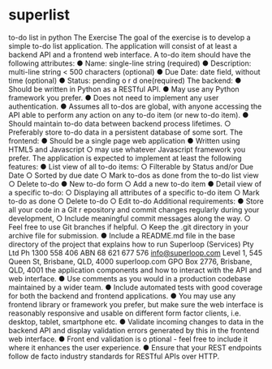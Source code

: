 # superlist
to-do list in python
The Exercise
The goal of the exercise is to develop a simple to-do list application. The application will consist of at least a backend API and a frontend web interface.
A to-do item should have the following attributes:
● Name: single-line string (required)
● Description: multi-line string < 500 characters (optional)
● Due Date: date field, without time (optional)
● Status: ​pending o​ r d​ one ​(required)
The backend:
● Should be written in Python as a RESTful API.
● May use any Python framework you prefer.
● Does not need to implement any user authentication.
● Assumes all to-dos are global, with anyone accessing the API able to perform any action
on any to-do item (or new to-do item).
● Should maintain to-do data between backend process lifetimes.
○ Preferably store to-do data in a persistent database of some sort. The frontend:
● Should be a single page web application
● Written using HTML5 and Javascript
○ may use whatever Javascript framework you prefer.
The application is expected to implement at least the following features:
● List view of all to-do items:
○ Filterable by Status and/or Due Date
○ Sorted by due date
○ Mark to-dos as done from the to-do list view
○ Delete to-do
● New to-do form
○ Add a new to-do item
● Detail view of a specific to-do:
○ Displaying all attributes of a specific to-do item
○ Mark to-do as done
○ Delete to-do
○ Edit to-do
Additional requirements:
● Store all your code in a ​Git r​ epository and commit changes regularly during your development,
○ Include meaningful commit messages along the way.
○ Feel free to use Git branches if helpful.
○ Keep the ​.git​ directory in your archive file for submission.
● Include a ​README.md​ file in the base directory of the project that explains how to run
       Superloop (Services) Pty Ltd Ph 1300 558 406 ABN 68 621 677 576 info@superloop.com
Level 1, 545 Queen St, Brisbane, QLD,
4000 superloop.com GPO Box 2776, Brisbane, QLD, 4001
the application components and how to interact with the API and web interface.
● Use comments as you would in a production codebase maintained by a wider team.
● Include automated tests with good coverage for both the backend and frontend
applications.
● You may use any frontend library or framework you prefer, but make sure the web
interface is reasonably responsive and usable on different form factor clients, i.e. desktop,
tablet, smartphone etc.
● Validate incoming changes to data in the backend API and display validation errors
generated by this in the frontend web interface.
● Front end validation is o​ ptional ​- feel free to include it where it enhances the user
experience.
● Ensure that your REST endpoints follow de facto industry standards for RESTful APIs over
HTTP.